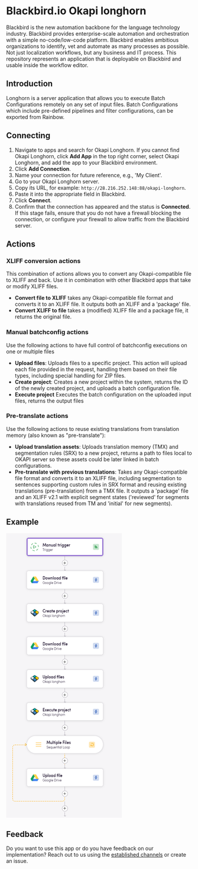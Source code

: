 # Blackbird.io Okapi longhorn

Blackbird is the new automation backbone for the language technology industry. Blackbird provides enterprise-scale automation and orchestration with a simple no-code/low-code platform. Blackbird enables ambitious organizations to identify, vet and automate as many processes as possible. Not just localization workflows, but any business and IT process. This repository represents an application that is deployable on Blackbird and usable inside the workflow editor.

## Introduction

<!-- begin docs -->

Longhorn is a server application that allows you to execute Batch Configurations remotely on any set of input files. Batch Configurations which include pre-defined pipelines and filter configurations, can be exported from Rainbow.

## Connecting

1. Navigate to apps and search for Okapi Longhorn. If you cannot find Okapi Longhorn, click **Add App** in the top right corner, select Okapi Longhorn, and add the app to your Blackbird environment.
2. Click **Add Connection**.
3. Name your connection for future reference, e.g., 'My Client'.
4. Go to your Okapi Longhorn server.
5. Copy its URL, for example: `http://28.216.252.148:88/okapi-longhorn`.
6. Paste it into the appropriate field in Blackbird.
7. Click **Connect**.
8. Confirm that the connection has appeared and the status is **Connected**. If this stage fails, ensure that you do not have a firewall blocking the connection, or configure your firewall to allow traffic from the Blackbird server.

## Actions

### XLIFF conversion actions

This combination of actions allows you to convert any Okapi-compatible file to XLIFF and back. Use it in combination with other Blackbird apps that take or modify XLIFF files.

- **Convert file to XLIFF** takes any Okapi-compatible file format and converts it to an XLIFF file. It outputs both an XLIFF and a 'package' file.
- **Convert XLIFF to file** takes a (modified) XLIFF file and a package file, it returns the original file.

### Manual batchconfig actions

Use the following actions to have full control of batchconfig executions on one or multiple files

- **Upload files**: Uploads files to a specific project. This action will upload each file provided in the request, handling them based on their file types, including special handling for ZIP files.
- **Create project**: Creates a new project within the system, returns the ID of the newly created project, and uploads a batch configuration file.
- **Execute project** Executes the batch configuration on the uploaded input files, returns the output files

### Pre-translate actions

Use the following actions to reuse existing translations from translation memory (also known as "pre-translate"):

- **Upload translation assets**: Uploads translation memory (TMX) and segmentation rules (SRX) to a new project, returns a path to files local to OKAPI server so these assets could be later linked in batch configurations.
- **Pre-translate with previous translations**: Takes any Okapi-compatible file format and converts it to an XLIFF file, including segmentation to sentences supporting custom rules in SRX format and reusing existing translations (pre-translation) from a TMX file. It outputs a 'package' file and an XLIFF v2.1 with explicit segment states ('reviewed' for segments with translations reused from TM and 'initial' for new segments).

## Example

![okapi-example-bird](image/README/okapi-example-bird.png)

## Feedback

Do you want to use this app or do you have feedback on our implementation? Reach out to us using the [established channels](https://www.blackbird.io/) or create an issue.

<!-- end docs -->
